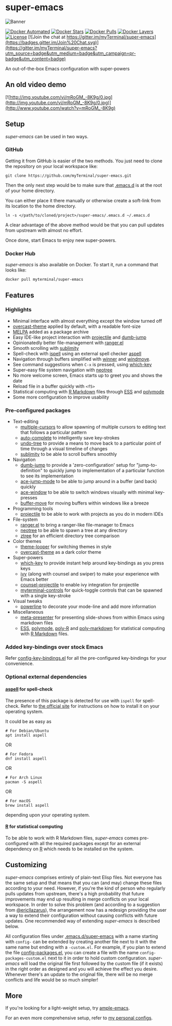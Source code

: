 # super-emacs

![Banner](images/banner.png)

[![Docker Automated](https://img.shields.io/docker/automated/myterminal/super-emacs.svg)](https://hub.docker.com/r/myterminal/super-emacs)
[![Docker Stars](https://img.shields.io/docker/stars/myterminal/super-emacs.svg)](https://hub.docker.com/r/myterminal/super-emacs)
[![Docker Pulls](https://img.shields.io/docker/pulls/myterminal/super-emacs.svg)](https://hub.docker.com/r/myterminal/super-emacs)
[![Docker Layers](https://images.microbadger.com/badges/image/myterminal/super-emacs.svg)](https://microbadger.com/images/myterminal/super-emacs)  
[![License](https://img.shields.io/badge/LICENSE-GPL%20v3.0-blue.svg)](https://www.gnu.org/licenses/gpl.html)
[![Join the chat at https://gitter.im/myTerminal/super-emacs](https://badges.gitter.im/Join%20Chat.svg)](https://gitter.im/myTerminal/super-emacs?utm_source=badge&utm_medium=badge&utm_campaign=pr-badge&utm_content=badge)

An out-of-the-box Emacs configuration with super-powers

## An old video demo

[![http://img.youtube.com/vi/mRoGM_-8K9g/0.jpg](http://img.youtube.com/vi/mRoGM_-8K9g/0.jpg)](http://www.youtube.com/watch?v=mRoGM_-8K9g)

## Setup

*super-emacs* can be used in two ways.

### GitHub

Getting it from GitHub is easier of the two methods. You just need to clone the repository on your local workspace like:

    git clone https://github.com/myTerminal/super-emacs.git

Then the only next step would be to make sure that [.emacs.d](.emacs.d) is at the root of your home directory.

You can either place it there manually or otherwise create a soft-link from its location to the home directory.

    ln -s </path/to/cloned/project>/super-emacs/.emacs.d ~/.emacs.d

A clear advantage of the above method would be that you can pull updates from upstream with almost no effort.

Once done, start Emacs to enjoy new super-powers.

### Docker Hub

*super-emacs* is also available on Docker. To start it, run a command that looks like:

    docker pull myterminal/super-emacs

## Features

### Highlights

- Minimal interface with almost everything except the window turned off
- [overcast-theme](http://github.com/myTerminal/overcast-theme) applied by default, with a readable font-size
- [MELPA](http://melpa.org) added as a package archive
- Easy IDE-like project interaction with [projectile](https://github.com/bbatsov/projectile) and [dumb-jump](https://github.com/jacktasia/dumb-jump)
- Opinionatedly better file-management with [ranger.el](https://github.com/ralesi/ranger.el)
- Smooth scrolling with [sublimity](https://github.com/zk-phi/sublimity)
- Spell-check with [ispell](https://www.emacswiki.org/emacs/InteractiveSpell) using an external spell checker [aspell](http://aspell.net)
- Navigation through buffers simplified with [winner](http://emacswiki.org/emacs/WinnerMode) and [windmove](http://emacswiki.org/emacs/WindMove).
- See command suggestions when `C-x` is pressed, using [which-key](https://github.com/justbur/emacs-which-key)
- Super-easy file system navigation with [neotree](https://github.com/jaypei/emacs-neotree)
- No more welcome screen, Emacs starts up to greet you and shows the date
- Reload file in a buffer quickly with `<f5>`
- Statistical computing with [R Markdown](https://rmarkdown.rstudio.com) files through [ESS](https://github.com/emacs-ess/ESS) and [polymode](https://github.com/polymode/polymode)
- Some more configuration to improve usability

### Pre-configured packages

- Text-editing
    - [multiple-cursors](https://github.com/magnars/multiple-cursors.el) to allow spawning of multiple cursors to editing text that follows a particular pattern
    - [auto-complete](https://github.com/auto-complete/auto-complete) to intelligently save key-strokes
    - [undo-tree](https://github.com/emacsmirror/undo-tree) to provide a means to move back to a particular point of time through a visual timeline of changes
    - [sublimity](https://github.com/zk-phi/sublimity) to be able to scroll buffers smoothly
- Navigation
    - [dumb-jump](https://github.com/jacktasia/dumb-jump) to provide a 'zero-configuration' setup for "jump-to-definition" to quickly jump to implementation of a particular function to see its implementation
    - [ace-jump-mode](https://github.com/winterTTr/ace-jump-mode) to be able to jump around in a buffer (and back) quickly
    - [ace-window](https://github.com/abo-abo/ace-window) to be able to switch windows visually with minimal key-presses
    - [buffer-move](http://www.emacswiki.org/emacs/buffer-move.el) for moving buffers within windows like a breeze
- Programming tools
    - [projectile](https://github.com/bbatsov/projectile) to be able to work with projects as you do in modern IDEs
- File-system
    - [ranger.el](https://github.com/ralesi/ranger.el) to bring a ranger-like file-manager to Emacs
    - [neotree](https://github.com/jaypei/emacs-neotree) to be able to spawn a tree at any directory
    - [ztree](https://github.com/fourier/ztree) for an efficient directory tree comparison
- Color themes
    - [theme-looper](https://github.com/myTerminal/theme-looper) for switching themes in style
    - [overcast-theme](https://github.com/myTerminal/overcast-theme) as a dark color theme
- Super-powers
    - [which-key](https://github.com/justbur/emacs-which-key) to provide instant help around key-bindings as you press keys
    - [ivy](https://github.com/abo-abo/swiper) (along with counsel and swiper) to make your experience with Emacs better
    - [counsel-projectile](https://github.com/ericdanan/counsel-projectile) to enable ivy integration for projectile
    - [myterminal-controls](https://github.com/myTerminal/myterminal-controls) for quick-toggle controls that can be spawned with a single key-stroke
- Visual tweaks
    - [powerline](https://github.com/milkypostman/powerline) to decorate your mode-line and add more information
- Miscellaneous
    - [meta-presenter](https://github.com/myTerminal/meta-presenter) for presenting slide-shows from within Emacs using markdown files
    - [ESS](https://github.com/emacs-ess/ESS), [polymode](https://github.com/polymode/polymode), [poly-R](https://github.com/polymode/poly-R) and [poly-markdown](https://github.com/polymode/poly-markdown) for statistical computing with [R Markdown](https://rmarkdown.rstudio.com) files.

### Added key-bindings over stock Emacs

Refer [config-key-bindings.el](.emacs.d/super-emacs/config-key-bindings.el) for all the pre-configured key-bindings for your convenience.

### Optional external dependencies

####  [aspell](http://aspell.net) for spell-check

The presence of this package is detected for use with `ispell` for spell-check. Refer to [the official site](http://aspell.net) for instructions on how to install it on your operating system.

It could be as easy as

    # For Debian/Ubuntu
    apt install aspell

OR

    # For Fedora
    dnf install aspell

OR

    # For Arch Linux
    pacman -S aspell

OR

    # For macOS
    brew install aspell

depending upon your operating system.

#### [R](https://www.r-project.org) for statistical computing

To be able to work with R Markdown files, *super-emacs* comes pre-configured with all the required packages except for an external dependency on [R](https://www.r-project.org) which needs to be installed on the system.

## Customizing

*super-emacs* comprises entirely of plain-text Elisp files. Not everyone has the same setup and that means that you can (and may) change these files according to your need. However, if you're the kind of person who regularly pulls updates from upstream, there's a high probability that future improvements may end up resulting in merge conflicts on your local workspace. In order to solve this problem (and according to a suggestion from [@ericllazarus](https://github.com/ericllazarus)), the arrangement now has a redesign providing the user a way to extend their configuration without causing conflicts with future updates. One recommended way of extending *super-emacs* is described below.

All configuration files under [.emacs.d/super-emacs](.emacs.d/super-emacs) with a name starting with `config-` can be extended by creating another file next to it with the same name but ending with a `-custom.el`. For example, if you plan to extend the file [config-packages.el](.emacs.d/super-emacs/config-packages.el), you can create a file with the name `config-packages-custom.el` next to it in order to hold custom configuration. *super-emacs* will load the original file first followed by the custom file (if it exists) in the right order as designed and you will achieve the effect you desire. Whenever there's an update to the original file, there will be no merge conflicts and life would be so much simpler!

## More

If you're looking for a light-weight setup, try [ample-emacs](https://github.com/myTerminal/ample-emacs).

For an even more comprehensive setup, refer to [my personal configs](https://github.com/myTerminal/.emacs.d).
